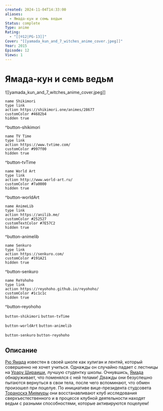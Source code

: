 ```yaml
---
created: 2024-11-04T14:33:00
aliases:
  - Ямада-кун и семь ведьм
Status: complete
Type: anime
Rating:
  - "[[®️12|PG-13]]"
Cover: "[[yamada_kun_and_7_witches_anime_cover.jpeg]]"
Year: 2015
Episode: 12
Views: 1
---
```


# Ямада-кун и семь ведьм

![[yamada_kun_and_7_witches_anime_cover.jpeg]]

```button
name Shikimori
type link
action https://shikimori.one/animes/28677
customColor #4682b4
hidden true
```
^button-shikimori

```button
name TV Time
type link
action https://www.tvtime.com/
customColor #997f00
hidden true
```
^button-tvTime

```button
name World Art
type link
action http://www.world-art.ru/
customColor #7a0000
hidden true
```
^button-worldArt

```button
name AnimeLib
type link
action https://anilib.me/
customColor #252527
customTextColor #7E57C2
hidden true
```
^button-animelib

```button
name Senkuro
type link
action https://senkuro.com/
customColor #191A21
hidden true
```
^button-senkuro

```button
name ReYohoho
type link
action https://reyohoho.github.io/reyohoho/
customColor #1c1c1c
hidden true
```
^button-reyohoho

`button-shikimori` `button-tvTime`

`button-worldArt` `button-animelib`

`button-senkuro` `button-reyohoho`

## Описание

[Рю Ямада](https://shikimori.one/characters/57489-ryuu-yamada) известен в своей школе как хулиган и лентяй, который совершенно не хочет учиться. Однажды он случайно падает с лестницы на [Урару Шираиши](https://shikimori.one/characters/57491-urara-shiraishi), лучшую студентку школы. Очнувшись, [Ямада](https://shikimori.one/characters/57489-ryuu-yamada) обнаруживает, что поменялся с ней телами! Дважды они безуспешно пытаются вернуться в свои тела, после чего вспоминают, что обмен произошел при поцелуе. По инициативе вице-президента студсовета [Тораноскэ Миямуры](https://shikimori.one/characters/59317-toranosuke-miyamura) они восстанавливают клуб исследования сверхъестественного и в процессе клубной деятельности находят ведьм с разными способностями, которые активируются поцелуем!
